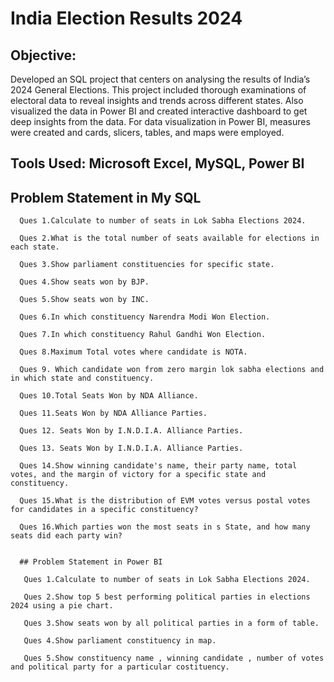 # India Election Results 2024

## Objective:

Developed an SQL project that centers on analysing the results of India’s 2024 General Elections. This project included thorough examinations of electoral data to reveal insights and trends across different states. Also visualized the data in Power BI and created interactive dashboard to get deep insights from the data. For data visualization in Power BI, measures were created and cards, slicers, tables, and maps were employed.

## Tools Used: Microsoft Excel, MySQL, Power BI

## Problem Statement in My SQL

      Ques 1.Calculate to number of seats in Lok Sabha Elections 2024.
      
      Ques 2.What is the total number of seats available for elections in each state.
      
      Ques 3.Show parliament constituencies for specific state.
      
      Ques 4.Show seats won by BJP.

      Ques 5.Show seats won by INC.
      
      Ques 6.In which constituency Narendra Modi Won Election.
      
      Ques 7.In which constituency Rahul Gandhi Won Election.
      
      Ques 8.Maximum Total votes where candidate is NOTA.
      
      Ques 9. Which candidate won from zero margin lok sabha elections and in which state and constituency.
      
      Ques 10.Total Seats Won by NDA Alliance.
      
      Ques 11.Seats Won by NDA Alliance Parties.
      
      Ques 12. Seats Won by I.N.D.I.A. Alliance Parties.
      
      Ques 13. Seats Won by I.N.D.I.A. Alliance Parties.
      
      Ques 14.Show winning candidate's name, their party name, total votes, and the margin of victory for a specific state and constituency.
      
      Ques 15.What is the distribution of EVM votes versus postal votes for candidates in a specific constituency?
      
      Ques 16.Which parties won the most seats in s State, and how many seats did each party win?


      ## Problem Statement in Power BI

       Ques 1.Calculate to number of seats in Lok Sabha Elections 2024.

       Ques 2.Show top 5 best performing political parties in elections 2024 using a pie chart.
      
       Ques 3.Show seats won by all political parties in a form of table.
      
       Ques 4.Show parliament constituency in map.

       Ques 5.Show constituency name , winning candidate , number of votes and political party for a particular costituency.
      

       
      

      



